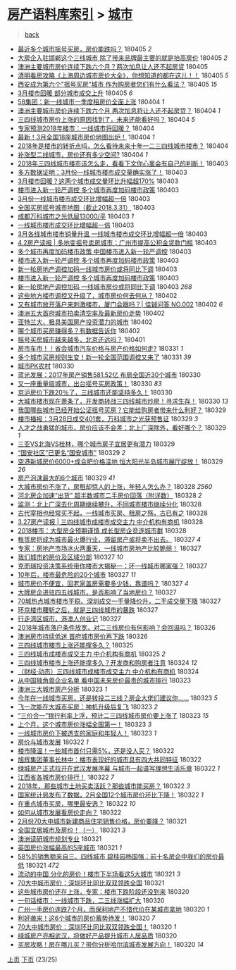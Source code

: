 [房产语料库索引](../../README.md)  > [城市](城市.md)
====
> [back](../README.md)

- [最近多个城市摇号买房，房价能跌吗？](http://jkwz.applinzi.com/ittc/7088590547608683536.html#%E6%9C%80%E8%BF%91%E5%A4%9A%E4%B8%AA%E5%9F%8E%E5%B8%82%E6%91%87%E5%8F%B7%E4%B9%B0%E6%88%BF%EF%BC%8C%E6%88%BF%E4%BB%B7%E8%83%BD%E8%B7%8C%E5%90%97%EF%BC%9F) 180405 *2* 
- [大房企入驻邯郸这个三线城市 除了带来品牌最主要的就是抬高房价](http://jkwz.applinzi.com/ittc/7088501490950079505.html#%E5%A4%A7%E6%88%BF%E4%BC%81%E5%85%A5%E9%A9%BB%E9%82%AF%E9%83%B8%E8%BF%99%E4%B8%AA%E4%B8%89%E7%BA%BF%E5%9F%8E%E5%B8%82+%E9%99%A4%E4%BA%86%E5%B8%A6%E6%9D%A5%E5%93%81%E7%89%8C%E6%9C%80%E4%B8%BB%E8%A6%81%E7%9A%84%E5%B0%B1%E6%98%AF%E6%8A%AC%E9%AB%98%E6%88%BF%E4%BB%B7) 180405 *2* 
- [澳洲主要城市房价连续下跌六个月？两次加息让人还不起房贷](http://jkwz.applinzi.com/ittc/7088497028403561479.html#%E6%BE%B3%E6%B4%B2%E4%B8%BB%E8%A6%81%E5%9F%8E%E5%B8%82%E6%88%BF%E4%BB%B7%E8%BF%9E%E7%BB%AD%E4%B8%8B%E8%B7%8C%E5%85%AD%E4%B8%AA%E6%9C%88%EF%BC%9F%E4%B8%A4%E6%AC%A1%E5%8A%A0%E6%81%AF%E8%AE%A9%E4%BA%BA%E8%BF%98%E4%B8%8D%E8%B5%B7%E6%88%BF%E8%B4%B7) 180405  
- [清明看房攻略《上海周边城市房价大全》，你想知道的都在这儿！！](http://jkwz.applinzi.com/ittc/7088442104529552394.html#%E6%B8%85%E6%98%8E%E7%9C%8B%E6%88%BF%E6%94%BB%E7%95%A5%E3%80%8A%E4%B8%8A%E6%B5%B7%E5%91%A8%E8%BE%B9%E5%9F%8E%E5%B8%82%E6%88%BF%E4%BB%B7%E5%A4%A7%E5%85%A8%E3%80%8B%EF%BC%8C%E4%BD%A0%E6%83%B3%E7%9F%A5%E9%81%93%E7%9A%84%E9%83%BD%E5%9C%A8%E8%BF%99%E5%84%BF%EF%BC%81%EF%BC%81) 180405 *5* 
- [西安成为第六个&quot;摇号买房&quot;城市 作为购房者您们有什么看法？](http://jkwz.applinzi.com/ittc/7088185831875675153.html#%E8%A5%BF%E5%AE%89%E6%88%90%E4%B8%BA%E7%AC%AC%E5%85%AD%E4%B8%AA%26quot%3B%E6%91%87%E5%8F%B7%E4%B9%B0%E6%88%BF%26quot%3B%E5%9F%8E%E5%B8%82+%E4%BD%9C%E4%B8%BA%E8%B4%AD%E6%88%BF%E8%80%85%E6%82%A8%E4%BB%AC%E6%9C%89%E4%BB%80%E4%B9%88%E7%9C%8B%E6%B3%95%EF%BC%9F) 180405 *15* 
- [3月楼市回暖  部分城市成交上升](http://jkwz.applinzi.com/ittc/7088274644794868747.html#3%E6%9C%88%E6%A5%BC%E5%B8%82%E5%9B%9E%E6%9A%96++%E9%83%A8%E5%88%86%E5%9F%8E%E5%B8%82%E6%88%90%E4%BA%A4%E4%B8%8A%E5%8D%87) 180405 *6* 
- [58集团：新一线城市一季度租房价全面上涨](http://jkwz.applinzi.com/ittc/7088131747906847751.html#58%E9%9B%86%E5%9B%A2%EF%BC%9A%E6%96%B0%E4%B8%80%E7%BA%BF%E5%9F%8E%E5%B8%82%E4%B8%80%E5%AD%A3%E5%BA%A6%E7%A7%9F%E6%88%BF%E4%BB%B7%E5%85%A8%E9%9D%A2%E4%B8%8A%E6%B6%A8) 180404 *1* 
- [澳洲主要城市房价连续下跌六个月 两次加息将让人还不起房贷？](http://jkwz.applinzi.com/ittc/7088123994748486662.html#%E6%BE%B3%E6%B4%B2%E4%B8%BB%E8%A6%81%E5%9F%8E%E5%B8%82%E6%88%BF%E4%BB%B7%E8%BF%9E%E7%BB%AD%E4%B8%8B%E8%B7%8C%E5%85%AD%E4%B8%AA%E6%9C%88+%E4%B8%A4%E6%AC%A1%E5%8A%A0%E6%81%AF%E5%B0%86%E8%AE%A9%E4%BA%BA%E8%BF%98%E4%B8%8D%E8%B5%B7%E6%88%BF%E8%B4%B7%EF%BC%9F) 180404 *1* 
- [三四线城市房价上涨的原因找到了，未来还能看好吗？](http://jkwz.applinzi.com/ittc/7088121122258420752.html#%E4%B8%89%E5%9B%9B%E7%BA%BF%E5%9F%8E%E5%B8%82%E6%88%BF%E4%BB%B7%E4%B8%8A%E6%B6%A8%E7%9A%84%E5%8E%9F%E5%9B%A0%E6%89%BE%E5%88%B0%E4%BA%86%EF%BC%8C%E6%9C%AA%E6%9D%A5%E8%BF%98%E8%83%BD%E7%9C%8B%E5%A5%BD%E5%90%97%EF%BC%9F) 180404 *5* 
- [专家预测2018年楼市：一线城市将回暖？](http://jkwz.applinzi.com/ittc/7088050619808220176.html#%E4%B8%93%E5%AE%B6%E9%A2%84%E6%B5%8B2018%E5%B9%B4%E6%A5%BC%E5%B8%82%EF%BC%9A%E4%B8%80%E7%BA%BF%E5%9F%8E%E5%B8%82%E5%B0%86%E5%9B%9E%E6%9A%96%EF%BC%9F) 180404  
- [最新！3月全国18座城市房价地图出炉！](http://jkwz.applinzi.com/ittc/7088068670272308235.html#%E6%9C%80%E6%96%B0%EF%BC%813%E6%9C%88%E5%85%A8%E5%9B%BD18%E5%BA%A7%E5%9F%8E%E5%B8%82%E6%88%BF%E4%BB%B7%E5%9C%B0%E5%9B%BE%E5%87%BA%E7%82%89%EF%BC%81) 180404 *1* 
- [2018年是楼市的转折点吗，怎么看待未来十年一二三四线城市楼市？](http://jkwz.applinzi.com/ittc/7088034742836659210.html#2018%E5%B9%B4%E6%98%AF%E6%A5%BC%E5%B8%82%E7%9A%84%E8%BD%AC%E6%8A%98%E7%82%B9%E5%90%97%EF%BC%8C%E6%80%8E%E4%B9%88%E7%9C%8B%E5%BE%85%E6%9C%AA%E6%9D%A5%E5%8D%81%E5%B9%B4%E4%B8%80%E4%BA%8C%E4%B8%89%E5%9B%9B%E7%BA%BF%E5%9F%8E%E5%B8%82%E6%A5%BC%E5%B8%82%EF%BC%9F) 180404  
- [补涨型二线城市，房价还有多少空间?](http://jkwz.applinzi.com/ittc/7088029700612162566.html#%E8%A1%A5%E6%B6%A8%E5%9E%8B%E4%BA%8C%E7%BA%BF%E5%9F%8E%E5%B8%82%EF%BC%8C%E6%88%BF%E4%BB%B7%E8%BF%98%E6%9C%89%E5%A4%9A%E5%B0%91%E7%A9%BA%E9%97%B4%3F) 180404 *1* 
- [2018年三四线城市楼市该怎么走，看看下文你心里会有自己的判断！](http://jkwz.applinzi.com/ittc/7087848471455597574.html#2018%E5%B9%B4%E4%B8%89%E5%9B%9B%E7%BA%BF%E5%9F%8E%E5%B8%82%E6%A5%BC%E5%B8%82%E8%AF%A5%E6%80%8E%E4%B9%88%E8%B5%B0%EF%BC%8C%E7%9C%8B%E7%9C%8B%E4%B8%8B%E6%96%87%E4%BD%A0%E5%BF%83%E9%87%8C%E4%BC%9A%E6%9C%89%E8%87%AA%E5%B7%B1%E7%9A%84%E5%88%A4%E6%96%AD%EF%BC%81) 180403  
- [多方数据证明：3月份一线城市楼市成交量确实涨了！](http://jkwz.applinzi.com/ittc/7087816806335251473.html#%E5%A4%9A%E6%96%B9%E6%95%B0%E6%8D%AE%E8%AF%81%E6%98%8E%EF%BC%9A3%E6%9C%88%E4%BB%BD%E4%B8%80%E7%BA%BF%E5%9F%8E%E5%B8%82%E6%A5%BC%E5%B8%82%E6%88%90%E4%BA%A4%E9%87%8F%E7%A1%AE%E5%AE%9E%E6%B6%A8%E4%BA%86%EF%BC%81) 180403  
- [3月楼市回暖？这两个城市成交量环比升幅超170%](http://jkwz.applinzi.com/ittc/7087803895177020433.html#3%E6%9C%88%E6%A5%BC%E5%B8%82%E5%9B%9E%E6%9A%96%EF%BC%9F%E8%BF%99%E4%B8%A4%E4%B8%AA%E5%9F%8E%E5%B8%82%E6%88%90%E4%BA%A4%E9%87%8F%E7%8E%AF%E6%AF%94%E5%8D%87%E5%B9%85%E8%B6%85170%25) 180403  
- [楼市进入新一轮严调控 多个城市再度加码楼市政策](http://jkwz.applinzi.com/ittc/7087795720721794055.html#%E6%A5%BC%E5%B8%82%E8%BF%9B%E5%85%A5%E6%96%B0%E4%B8%80%E8%BD%AE%E4%B8%A5%E8%B0%83%E6%8E%A7+%E5%A4%9A%E4%B8%AA%E5%9F%8E%E5%B8%82%E5%86%8D%E5%BA%A6%E5%8A%A0%E7%A0%81%E6%A5%BC%E5%B8%82%E6%94%BF%E7%AD%96) 180403  
- [3月份一线城市楼市成交环比增幅超一倍](http://jkwz.applinzi.com/ittc/7087795282333139984.html#3%E6%9C%88%E4%BB%BD%E4%B8%80%E7%BA%BF%E5%9F%8E%E5%B8%82%E6%A5%BC%E5%B8%82%E6%88%90%E4%BA%A4%E7%8E%AF%E6%AF%94%E5%A2%9E%E5%B9%85%E8%B6%85%E4%B8%80%E5%80%8D) 180403  
- [全国买房摇号城市地图（截止2018.3.31）](http://jkwz.applinzi.com/ittc/7087762897709302801.html#%E5%85%A8%E5%9B%BD%E4%B9%B0%E6%88%BF%E6%91%87%E5%8F%B7%E5%9F%8E%E5%B8%82%E5%9C%B0%E5%9B%BE%EF%BC%88%E6%88%AA%E6%AD%A22018.3.31%EF%BC%89) 180403  
- [成都万科城市之光低层13000/平](http://jkwz.applinzi.com/ittc/7087702472309343239.html#%E6%88%90%E9%83%BD%E4%B8%87%E7%A7%91%E5%9F%8E%E5%B8%82%E4%B9%8B%E5%85%89%E4%BD%8E%E5%B1%8213000%2F%E5%B9%B3) 180403 *1* 
- [一线城市楼市成交环比增幅超一倍](http://jkwz.applinzi.com/ittc/7087701068471600138.html#%E4%B8%80%E7%BA%BF%E5%9F%8E%E5%B8%82%E6%A5%BC%E5%B8%82%E6%88%90%E4%BA%A4%E7%8E%AF%E6%AF%94%E5%A2%9E%E5%B9%85%E8%B6%85%E4%B8%80%E5%80%8D) 180403  
- [3月各线城市楼市销量升温 一线城市楼市成交环比增幅超一倍](http://jkwz.applinzi.com/ittc/7087700471374676998.html#3%E6%9C%88%E5%90%84%E7%BA%BF%E5%9F%8E%E5%B8%82%E6%A5%BC%E5%B8%82%E9%94%80%E9%87%8F%E5%8D%87%E6%B8%A9+%E4%B8%80%E7%BA%BF%E5%9F%8E%E5%B8%82%E6%A5%BC%E5%B8%82%E6%88%90%E4%BA%A4%E7%8E%AF%E6%AF%94%E5%A2%9E%E5%B9%85%E8%B6%85%E4%B8%80%E5%80%8D) 180403  
- [4.2房产读报 | 多地变摇号卖房城市；广州市提高公积金贷款门槛](http://jkwz.applinzi.com/ittc/7087697229030884359.html#4.2%E6%88%BF%E4%BA%A7%E8%AF%BB%E6%8A%A5+%7C+%E5%A4%9A%E5%9C%B0%E5%8F%98%E6%91%87%E5%8F%B7%E5%8D%96%E6%88%BF%E5%9F%8E%E5%B8%82%EF%BC%9B%E5%B9%BF%E5%B7%9E%E5%B8%82%E6%8F%90%E9%AB%98%E5%85%AC%E7%A7%AF%E9%87%91%E8%B4%B7%E6%AC%BE%E9%97%A8%E6%A7%9B) 180403  
- [多个城市再度加码楼市政策 中国楼市进入新一轮严调控](http://jkwz.applinzi.com/ittc/7087694853788140560.html#%E5%A4%9A%E4%B8%AA%E5%9F%8E%E5%B8%82%E5%86%8D%E5%BA%A6%E5%8A%A0%E7%A0%81%E6%A5%BC%E5%B8%82%E6%94%BF%E7%AD%96+%E4%B8%AD%E5%9B%BD%E6%A5%BC%E5%B8%82%E8%BF%9B%E5%85%A5%E6%96%B0%E4%B8%80%E8%BD%AE%E4%B8%A5%E8%B0%83%E6%8E%A7) 180403  
- [楼市进入新一轮严调控 多个城市再度加码楼市政策](http://jkwz.applinzi.com/ittc/7087677297463395344.html#%E6%A5%BC%E5%B8%82%E8%BF%9B%E5%85%A5%E6%96%B0%E4%B8%80%E8%BD%AE%E4%B8%A5%E8%B0%83%E6%8E%A7+%E5%A4%9A%E4%B8%AA%E5%9F%8E%E5%B8%82%E5%86%8D%E5%BA%A6%E5%8A%A0%E7%A0%81%E6%A5%BC%E5%B8%82%E6%94%BF%E7%AD%96) 180403  
- [新一轮房地产调控加码一线城市房价或将同比下调](http://jkwz.applinzi.com/ittc/7087663317512619015.html#%E6%96%B0%E4%B8%80%E8%BD%AE%E6%88%BF%E5%9C%B0%E4%BA%A7%E8%B0%83%E6%8E%A7%E5%8A%A0%E7%A0%81%E4%B8%80%E7%BA%BF%E5%9F%8E%E5%B8%82%E6%88%BF%E4%BB%B7%E6%88%96%E5%B0%86%E5%90%8C%E6%AF%94%E4%B8%8B%E8%B0%83) 180403  
- [楼市进入新一轮严调控 多个城市再度加码楼市政策](http://jkwz.applinzi.com/ittc/7087659426901394449.html#%E6%A5%BC%E5%B8%82%E8%BF%9B%E5%85%A5%E6%96%B0%E4%B8%80%E8%BD%AE%E4%B8%A5%E8%B0%83%E6%8E%A7+%E5%A4%9A%E4%B8%AA%E5%9F%8E%E5%B8%82%E5%86%8D%E5%BA%A6%E5%8A%A0%E7%A0%81%E6%A5%BC%E5%B8%82%E6%94%BF%E7%AD%96) 180403  
- [新一轮房地产调控加码 一线城市房价或将同比下调](http://jkwz.applinzi.com/ittc/7087646378513925131.html#%E6%96%B0%E4%B8%80%E8%BD%AE%E6%88%BF%E5%9C%B0%E4%BA%A7%E8%B0%83%E6%8E%A7%E5%8A%A0%E7%A0%81+%E4%B8%80%E7%BA%BF%E5%9F%8E%E5%B8%82%E6%88%BF%E4%BB%B7%E6%88%96%E5%B0%86%E5%90%8C%E6%AF%94%E4%B8%8B%E8%B0%83) 180403 *268* 
- [这些地方楼市调控又升级了，城市房价何去何从？](http://jkwz.applinzi.com/ittc/7087443922215502854.html#%E8%BF%99%E4%BA%9B%E5%9C%B0%E6%96%B9%E6%A5%BC%E5%B8%82%E8%B0%83%E6%8E%A7%E5%8F%88%E5%8D%87%E7%BA%A7%E4%BA%86%EF%BC%8C%E5%9F%8E%E5%B8%82%E6%88%BF%E4%BB%B7%E4%BD%95%E5%8E%BB%E4%BD%95%E4%BB%8E%EF%BC%9F) 180402  
- [又有城市放开落户来刺激楼市，厦门会跟吗？| 佳铖问答 NO.002](http://jkwz.applinzi.com/ittc/7087437837551289354.html#%E5%8F%88%E6%9C%89%E5%9F%8E%E5%B8%82%E6%94%BE%E5%BC%80%E8%90%BD%E6%88%B7%E6%9D%A5%E5%88%BA%E6%BF%80%E6%A5%BC%E5%B8%82%EF%BC%8C%E5%8E%A6%E9%97%A8%E4%BC%9A%E8%B7%9F%E5%90%97%EF%BC%9F%7C+%E4%BD%B3%E9%93%96%E9%97%AE%E7%AD%94+NO.002) 180402 *6* 
- [澳洲五大首府城市拍卖清空率及最新房价走势](http://jkwz.applinzi.com/ittc/7087437320561361927.html#%E6%BE%B3%E6%B4%B2%E4%BA%94%E5%A4%A7%E9%A6%96%E5%BA%9C%E5%9F%8E%E5%B8%82%E6%8B%8D%E5%8D%96%E6%B8%85%E7%A9%BA%E7%8E%87%E5%8F%8A%E6%9C%80%E6%96%B0%E6%88%BF%E4%BB%B7%E8%B5%B0%E5%8A%BF) 180402  
- [亚特兰大，极具美国房产投资潜力的城市](http://jkwz.applinzi.com/ittc/7087400809866462215.html#%E4%BA%9A%E7%89%B9%E5%85%B0%E5%A4%A7%EF%BC%8C%E6%9E%81%E5%85%B7%E7%BE%8E%E5%9B%BD%E6%88%BF%E4%BA%A7%E6%8A%95%E8%B5%84%E6%BD%9C%E5%8A%9B%E7%9A%84%E5%9F%8E%E5%B8%82) 180402  
- [哪个城市买房赚得多？有数据告诉你](http://jkwz.applinzi.com/ittc/7086281577200092176.html#%E5%93%AA%E4%B8%AA%E5%9F%8E%E5%B8%82%E4%B9%B0%E6%88%BF%E8%B5%9A%E5%BE%97%E5%A4%9A%EF%BC%9F%E6%9C%89%E6%95%B0%E6%8D%AE%E5%91%8A%E8%AF%89%E4%BD%A0) 180402  
- [摇号买房城市越来越多，北京还远吗？](http://jkwz.applinzi.com/ittc/7087146134919447559.html#%E6%91%87%E5%8F%B7%E4%B9%B0%E6%88%BF%E5%9F%8E%E5%B8%82%E8%B6%8A%E6%9D%A5%E8%B6%8A%E5%A4%9A%EF%BC%8C%E5%8C%97%E4%BA%AC%E8%BF%98%E8%BF%9C%E5%90%97%EF%BC%9F) 180401  
- [房市车市！！省会城市汽车价格与房产价格如何走?](http://jkwz.applinzi.com/ittc/7086746593418281994.html#%E6%88%BF%E5%B8%82%E8%BD%A6%E5%B8%82%EF%BC%81%EF%BC%81%E7%9C%81%E4%BC%9A%E5%9F%8E%E5%B8%82%E6%B1%BD%E8%BD%A6%E4%BB%B7%E6%A0%BC%E4%B8%8E%E6%88%BF%E4%BA%A7%E4%BB%B7%E6%A0%BC%E5%A6%82%E4%BD%95%E8%B5%B0%3F) 180331 *1* 
- [多个城市买房规则生变！新一轮全国范围调控又来了](http://jkwz.applinzi.com/ittc/7086687971078308874.html#%E5%A4%9A%E4%B8%AA%E5%9F%8E%E5%B8%82%E4%B9%B0%E6%88%BF%E8%A7%84%E5%88%99%E7%94%9F%E5%8F%98%EF%BC%81%E6%96%B0%E4%B8%80%E8%BD%AE%E5%85%A8%E5%9B%BD%E8%8C%83%E5%9B%B4%E8%B0%83%E6%8E%A7%E5%8F%88%E6%9D%A5%E4%BA%86) 180331 *39* 
- [城市PK农村](http://jkwz.applinzi.com/ittc/7086399037605676038.html#%E5%9F%8E%E5%B8%82PK%E5%86%9C%E6%9D%91) 180330  
- [蓝光发展：2017年房产销售581.52亿 布局全国近30个城市](http://jkwz.applinzi.com/ittc/7086381199092352010.html#%E8%93%9D%E5%85%89%E5%8F%91%E5%B1%95%EF%BC%9A2017%E5%B9%B4%E6%88%BF%E4%BA%A7%E9%94%80%E5%94%AE581.52%E4%BA%BF+%E5%B8%83%E5%B1%80%E5%85%A8%E5%9B%BD%E8%BF%9130%E4%B8%AA%E5%9F%8E%E5%B8%82) 180330  
- [又一座重量级城市，出台摇号买房政策！](http://jkwz.applinzi.com/ittc/7086350358622503952.html#%E5%8F%88%E4%B8%80%E5%BA%A7%E9%87%8D%E9%87%8F%E7%BA%A7%E5%9F%8E%E5%B8%82%EF%BC%8C%E5%87%BA%E5%8F%B0%E6%91%87%E5%8F%B7%E4%B9%B0%E6%88%BF%E6%94%BF%E7%AD%96%EF%BC%81) 180330 *83* 
- [京沪房价下跌20％了，三线城市还能坚持多久！](http://jkwz.applinzi.com/ittc/7086230812603450384.html#%E4%BA%AC%E6%B2%AA%E6%88%BF%E4%BB%B7%E4%B8%8B%E8%B7%8C20%EF%BC%85%E4%BA%86%EF%BC%8C%E4%B8%89%E7%BA%BF%E5%9F%8E%E5%B8%82%E8%BF%98%E8%83%BD%E5%9D%9A%E6%8C%81%E5%A4%9A%E4%B9%85%EF%BC%81) 180330  
- [​大城市楼市现在萧条了，开发商转战三四线城市炒房！寻求生存！](http://jkwz.applinzi.com/ittc/7086200402746016779.html#%E2%80%8B%E5%A4%A7%E5%9F%8E%E5%B8%82%E6%A5%BC%E5%B8%82%E7%8E%B0%E5%9C%A8%E8%90%A7%E6%9D%A1%E4%BA%86%EF%BC%8C%E5%BC%80%E5%8F%91%E5%95%86%E8%BD%AC%E6%88%98%E4%B8%89%E5%9B%9B%E7%BA%BF%E5%9F%8E%E5%B8%82%E7%82%92%E6%88%BF%EF%BC%81%E5%AF%BB%E6%B1%82%E7%94%9F%E5%AD%98%EF%BC%81) 180330 *13* 
- [我国哪些城市已经开始公证摇号买房？它能给购房者带来什么利好？](http://jkwz.applinzi.com/ittc/7086023966340940807.html#%E6%88%91%E5%9B%BD%E5%93%AA%E4%BA%9B%E5%9F%8E%E5%B8%82%E5%B7%B2%E7%BB%8F%E5%BC%80%E5%A7%8B%E5%85%AC%E8%AF%81%E6%91%87%E5%8F%B7%E4%B9%B0%E6%88%BF%EF%BC%9F%E5%AE%83%E8%83%BD%E7%BB%99%E8%B4%AD%E6%88%BF%E8%80%85%E5%B8%A6%E6%9D%A5%E4%BB%80%E4%B9%88%E5%88%A9%E5%A5%BD%EF%BC%9F) 180329  
- [楼市播报：3月28日成交401套，万科城市之光获预售证](http://jkwz.applinzi.com/ittc/7085958959125234694.html#%E6%A5%BC%E5%B8%82%E6%92%AD%E6%8A%A5%EF%BC%9A3%E6%9C%8828%E6%97%A5%E6%88%90%E4%BA%A4401%E5%A5%97%EF%BC%8C%E4%B8%87%E7%A7%91%E5%9F%8E%E5%B8%82%E4%B9%8B%E5%85%89%E8%8E%B7%E9%A2%84%E5%94%AE%E8%AF%81) 180329 *3* 
- [人才之战勇猛的城市，房价应该不会差：北上广深除外，看好哪个？](http://jkwz.applinzi.com/ittc/7085947543349625867.html#%E4%BA%BA%E6%89%8D%E4%B9%8B%E6%88%98%E5%8B%87%E7%8C%9B%E7%9A%84%E5%9F%8E%E5%B8%82%EF%BC%8C%E6%88%BF%E4%BB%B7%E5%BA%94%E8%AF%A5%E4%B8%8D%E4%BC%9A%E5%B7%AE%EF%BC%9A%E5%8C%97%E4%B8%8A%E5%B9%BF%E6%B7%B1%E9%99%A4%E5%A4%96%EF%BC%8C%E7%9C%8B%E5%A5%BD%E5%93%AA%E4%B8%AA%EF%BC%9F) 180329 *1* 
- [三亚VS北海VS桂林，哪个城市房子宜居更有潜力](http://jkwz.applinzi.com/ittc/7085945482784539659.html#%E4%B8%89%E4%BA%9AVS%E5%8C%97%E6%B5%B7VS%E6%A1%82%E6%9E%97%EF%BC%8C%E5%93%AA%E4%B8%AA%E5%9F%8E%E5%B8%82%E6%88%BF%E5%AD%90%E5%AE%9C%E5%B1%85%E6%9B%B4%E6%9C%89%E6%BD%9C%E5%8A%9B) 180329  
- [“国安社区”已更名“国安城市”](http://jkwz.applinzi.com/ittc/7085931767314007050.html#%E2%80%9C%E5%9B%BD%E5%AE%89%E7%A4%BE%E5%8C%BA%E2%80%9D%E5%B7%B2%E6%9B%B4%E5%90%8D%E2%80%9C%E5%9B%BD%E5%AE%89%E5%9F%8E%E5%B8%82%E2%80%9D) 180329 *2* 
- [空港新城房价6000+成合肥价格洼地 恒大阳光半岛城市展厅绽放！](http://jkwz.applinzi.com/ittc/7085906609866015754.html#%E7%A9%BA%E6%B8%AF%E6%96%B0%E5%9F%8E%E6%88%BF%E4%BB%B76000%2B%E6%88%90%E5%90%88%E8%82%A5%E4%BB%B7%E6%A0%BC%E6%B4%BC%E5%9C%B0+%E6%81%92%E5%A4%A7%E9%98%B3%E5%85%89%E5%8D%8A%E5%B2%9B%E5%9F%8E%E5%B8%82%E5%B1%95%E5%8E%85%E7%BB%BD%E6%94%BE%EF%BC%81) 180329 *26* 
- [房产泡沫最大的6个城市](http://jkwz.applinzi.com/ittc/7085874638502757382.html#%E6%88%BF%E4%BA%A7%E6%B3%A1%E6%B2%AB%E6%9C%80%E5%A4%A7%E7%9A%846%E4%B8%AA%E5%9F%8E%E5%B8%82) 180329 *41* 
- [大城市房价不涨了，房租却惊人的上涨，年轻人怎么办？](http://jkwz.applinzi.com/ittc/7085563869793879057.html#%E5%A4%A7%E5%9F%8E%E5%B8%82%E6%88%BF%E4%BB%B7%E4%B8%8D%E6%B6%A8%E4%BA%86%EF%BC%8C%E6%88%BF%E7%A7%9F%E5%8D%B4%E6%83%8A%E4%BA%BA%E7%9A%84%E4%B8%8A%E6%B6%A8%EF%BC%8C%E5%B9%B4%E8%BD%BB%E4%BA%BA%E6%80%8E%E4%B9%88%E5%8A%9E%EF%BC%9F) 180328 *2560* 
- [河北房企加速“出货” 超半数城市二手房价回落（附详数）](http://jkwz.applinzi.com/ittc/7085521613099631627.html#%E6%B2%B3%E5%8C%97%E6%88%BF%E4%BC%81%E5%8A%A0%E9%80%9F%E2%80%9C%E5%87%BA%E8%B4%A7%E2%80%9D+%E8%B6%85%E5%8D%8A%E6%95%B0%E5%9F%8E%E5%B8%82%E4%BA%8C%E6%89%8B%E6%88%BF%E4%BB%B7%E5%9B%9E%E8%90%BD%EF%BC%88%E9%99%84%E8%AF%A6%E6%95%B0%EF%BC%89) 180328 *2* 
- [监测：北上广深去化周期继续攀升，不同城市楼市继续分化](http://jkwz.applinzi.com/ittc/7085511371569759242.html#%E7%9B%91%E6%B5%8B%EF%BC%9A%E5%8C%97%E4%B8%8A%E5%B9%BF%E6%B7%B1%E5%8E%BB%E5%8C%96%E5%91%A8%E6%9C%9F%E7%BB%A7%E7%BB%AD%E6%94%80%E5%8D%87%EF%BC%8C%E4%B8%8D%E5%90%8C%E5%9F%8E%E5%B8%82%E6%A5%BC%E5%B8%82%E7%BB%A7%E7%BB%AD%E5%88%86%E5%8C%96) 180328  
- [古代宰相也经常买不起，一线城市买房、租房之殇，古已有之](http://jkwz.applinzi.com/ittc/7085480690508629003.html#%E5%8F%A4%E4%BB%A3%E5%AE%B0%E7%9B%B8%E4%B9%9F%E7%BB%8F%E5%B8%B8%E4%B9%B0%E4%B8%8D%E8%B5%B7%EF%BC%8C%E4%B8%80%E7%BA%BF%E5%9F%8E%E5%B8%82%E4%B9%B0%E6%88%BF%E3%80%81%E7%A7%9F%E6%88%BF%E4%B9%8B%E6%AE%87%EF%BC%8C%E5%8F%A4%E5%B7%B2%E6%9C%89%E4%B9%8B) 180328  
- [3.27房产读报 | 三四线城市成楼市成交主力 中介机构有商机](http://jkwz.applinzi.com/ittc/7085478212455105546.html#3.27%E6%88%BF%E4%BA%A7%E8%AF%BB%E6%8A%A5+%7C+%E4%B8%89%E5%9B%9B%E7%BA%BF%E5%9F%8E%E5%B8%82%E6%88%90%E6%A5%BC%E5%B8%82%E6%88%90%E4%BA%A4%E4%B8%BB%E5%8A%9B+%E4%B8%AD%E4%BB%8B%E6%9C%BA%E6%9E%84%E6%9C%89%E5%95%86%E6%9C%BA) 180328  
- [2018楼市：大型房企预期谨慎 成长型房企竞逐城市群](http://jkwz.applinzi.com/ittc/7085438969825461259.html#2018%E6%A5%BC%E5%B8%82%EF%BC%9A%E5%A4%A7%E5%9E%8B%E6%88%BF%E4%BC%81%E9%A2%84%E6%9C%9F%E8%B0%A8%E6%85%8E+%E6%88%90%E9%95%BF%E5%9E%8B%E6%88%BF%E4%BC%81%E7%AB%9E%E9%80%90%E5%9F%8E%E5%B8%82%E7%BE%A4) 180328  
- [租赁房将成为城市最火爆行业，滞留房产或将卖不出去。](http://jkwz.applinzi.com/ittc/7085255909687428102.html#%E7%A7%9F%E8%B5%81%E6%88%BF%E5%B0%86%E6%88%90%E4%B8%BA%E5%9F%8E%E5%B8%82%E6%9C%80%E7%81%AB%E7%88%86%E8%A1%8C%E4%B8%9A%EF%BC%8C%E6%BB%9E%E7%95%99%E6%88%BF%E4%BA%A7%E6%88%96%E5%B0%86%E5%8D%96%E4%B8%8D%E5%87%BA%E5%8E%BB%E3%80%82) 180327 *4* 
- [专家：房地产市场冰火两重天，一线城市房地产比较脆弱！](http://jkwz.applinzi.com/ittc/7085215601545184272.html#%E4%B8%93%E5%AE%B6%EF%BC%9A%E6%88%BF%E5%9C%B0%E4%BA%A7%E5%B8%82%E5%9C%BA%E5%86%B0%E7%81%AB%E4%B8%A4%E9%87%8D%E5%A4%A9%EF%BC%8C%E4%B8%80%E7%BA%BF%E5%9F%8E%E5%B8%82%E6%88%BF%E5%9C%B0%E4%BA%A7%E6%AF%94%E8%BE%83%E8%84%86%E5%BC%B1%EF%BC%81) 180327  
- [我们城市的房价及区域分部](http://jkwz.applinzi.com/ittc/7085207383582442507.html#%E6%88%91%E4%BB%AC%E5%9F%8E%E5%B8%82%E7%9A%84%E6%88%BF%E4%BB%B7%E5%8F%8A%E5%8C%BA%E5%9F%9F%E5%88%86%E9%83%A8) 180327 *10* 
- [克而瑞投资决策系统带你楼市大揭秘一：环一线城市哪家强？](http://jkwz.applinzi.com/ittc/7085201203153863696.html#%E5%85%8B%E8%80%8C%E7%91%9E%E6%8A%95%E8%B5%84%E5%86%B3%E7%AD%96%E7%B3%BB%E7%BB%9F%E5%B8%A6%E4%BD%A0%E6%A5%BC%E5%B8%82%E5%A4%A7%E6%8F%AD%E7%A7%98%E4%B8%80%EF%BC%9A%E7%8E%AF%E4%B8%80%E7%BA%BF%E5%9F%8E%E5%B8%82%E5%93%AA%E5%AE%B6%E5%BC%BA%EF%BC%9F) 180327  
- [10年后，楼市最危险的20个城市](http://jkwz.applinzi.com/ittc/7085189310062265354.html#10%E5%B9%B4%E5%90%8E%EF%BC%8C%E6%A5%BC%E5%B8%82%E6%9C%80%E5%8D%B1%E9%99%A9%E7%9A%8420%E4%B8%AA%E5%9F%8E%E5%B8%82) 180327 *11* 
- [城市房价不便宜，回老家盖房需要多少钱，靠谱吗？](http://jkwz.applinzi.com/ittc/7085174699665654791.html#%E5%9F%8E%E5%B8%82%E6%88%BF%E4%BB%B7%E4%B8%8D%E4%BE%BF%E5%AE%9C%EF%BC%8C%E5%9B%9E%E8%80%81%E5%AE%B6%E7%9B%96%E6%88%BF%E9%9C%80%E8%A6%81%E5%A4%9A%E5%B0%91%E9%92%B1%EF%BC%8C%E9%9D%A0%E8%B0%B1%E5%90%97%EF%BC%9F) 180327 *4* 
- [大牌房企进驻四五线城市，是否影响了当地房价？](http://jkwz.applinzi.com/ittc/7085139450931971083.html#%E5%A4%A7%E7%89%8C%E6%88%BF%E4%BC%81%E8%BF%9B%E9%A9%BB%E5%9B%9B%E4%BA%94%E7%BA%BF%E5%9F%8E%E5%B8%82%EF%BC%8C%E6%98%AF%E5%90%A6%E5%BD%B1%E5%93%8D%E4%BA%86%E5%BD%93%E5%9C%B0%E6%88%BF%E4%BB%B7%EF%BC%9F) 180327  
- [70城热点城市楼市平稳、深圳成交一手量降价升，二手成交量下降](http://jkwz.applinzi.com/ittc/7085090165733458950.html#70%E5%9F%8E%E7%83%AD%E7%82%B9%E5%9F%8E%E5%B8%82%E6%A5%BC%E5%B8%82%E5%B9%B3%E7%A8%B3%E3%80%81%E6%B7%B1%E5%9C%B3%E6%88%90%E4%BA%A4%E4%B8%80%E6%89%8B%E9%87%8F%E9%99%8D%E4%BB%B7%E5%8D%87%EF%BC%8C%E4%BA%8C%E6%89%8B%E6%88%90%E4%BA%A4%E9%87%8F%E4%B8%8B%E9%99%8D) 180327  
- [环京楼市腰斩之后，就是三四线城市的暴跌](http://jkwz.applinzi.com/ittc/7085088027846378506.html#%E7%8E%AF%E4%BA%AC%E6%A5%BC%E5%B8%82%E8%85%B0%E6%96%A9%E4%B9%8B%E5%90%8E%EF%BC%8C%E5%B0%B1%E6%98%AF%E4%B8%89%E5%9B%9B%E7%BA%BF%E5%9F%8E%E5%B8%82%E7%9A%84%E6%9A%B4%E8%B7%8C) 180327  
- [行走湾区城市，港澳人创业记](http://jkwz.applinzi.com/ittc/7085060751217918982.html#%E8%A1%8C%E8%B5%B0%E6%B9%BE%E5%8C%BA%E5%9F%8E%E5%B8%82%EF%BC%8C%E6%B8%AF%E6%BE%B3%E4%BA%BA%E5%88%9B%E4%B8%9A%E8%AE%B0) 180327  
- [2018年城市落户条件放宽，对二三线房价有何影响？会回温吗？](http://jkwz.applinzi.com/ittc/7084832408056890375.html#2018%E5%B9%B4%E5%9F%8E%E5%B8%82%E8%90%BD%E6%88%B7%E6%9D%A1%E4%BB%B6%E6%94%BE%E5%AE%BD%EF%BC%8C%E5%AF%B9%E4%BA%8C%E4%B8%89%E7%BA%BF%E6%88%BF%E4%BB%B7%E6%9C%89%E4%BD%95%E5%BD%B1%E5%93%8D%EF%BC%9F%E4%BC%9A%E5%9B%9E%E6%B8%A9%E5%90%97%EF%BC%9F) 180326  
- [澳洲房市持续低迷 首府城市房价再下跌](http://jkwz.applinzi.com/ittc/7084824277201454086.html#%E6%BE%B3%E6%B4%B2%E6%88%BF%E5%B8%82%E6%8C%81%E7%BB%AD%E4%BD%8E%E8%BF%B7+%E9%A6%96%E5%BA%9C%E5%9F%8E%E5%B8%82%E6%88%BF%E4%BB%B7%E5%86%8D%E4%B8%8B%E8%B7%8C) 180326  
- [三四线城市楼市上涨还能撑多久？](http://jkwz.applinzi.com/ittc/7084517229897188368.html#%E4%B8%89%E5%9B%9B%E7%BA%BF%E5%9F%8E%E5%B8%82%E6%A5%BC%E5%B8%82%E4%B8%8A%E6%B6%A8%E8%BF%98%E8%83%BD%E6%92%91%E5%A4%9A%E4%B9%85%EF%BC%9F) 180325  
- [三四线城市成楼市成交主力 中介机构有商机](http://jkwz.applinzi.com/ittc/7084472299829068811.html#%E4%B8%89%E5%9B%9B%E7%BA%BF%E5%9F%8E%E5%B8%82%E6%88%90%E6%A5%BC%E5%B8%82%E6%88%90%E4%BA%A4%E4%B8%BB%E5%8A%9B+%E4%B8%AD%E4%BB%8B%E6%9C%BA%E6%9E%84%E6%9C%89%E5%95%86%E6%9C%BA) 180325 *2* 
- [三四线城市楼市上涨还能撑多久？开发商和购房者注意](http://jkwz.applinzi.com/ittc/7084076669289890822.html#%E4%B8%89%E5%9B%9B%E7%BA%BF%E5%9F%8E%E5%B8%82%E6%A5%BC%E5%B8%82%E4%B8%8A%E6%B6%A8%E8%BF%98%E8%83%BD%E6%92%91%E5%A4%9A%E4%B9%85%EF%BC%9F%E5%BC%80%E5%8F%91%E5%95%86%E5%92%8C%E8%B4%AD%E6%88%BF%E8%80%85%E6%B3%A8%E6%84%8F) 180324 *12* 
- [（财经·动态）三四线城市成楼市成交主力 中介机构有商机](http://jkwz.applinzi.com/ittc/7084066677539210257.html#%EF%BC%88%E8%B4%A2%E7%BB%8F%C2%B7%E5%8A%A8%E6%80%81%EF%BC%89%E4%B8%89%E5%9B%9B%E7%BA%BF%E5%9F%8E%E5%B8%82%E6%88%90%E6%A5%BC%E5%B8%82%E6%88%90%E4%BA%A4%E4%B8%BB%E5%8A%9B+%E4%B8%AD%E4%BB%8B%E6%9C%BA%E6%9E%84%E6%9C%89%E5%95%86%E6%9C%BA) 180324  
- [从中国独角兽企业名单 看中国未来房价最贵的城市排行](http://jkwz.applinzi.com/ittc/7083807741900751888.html#%E4%BB%8E%E4%B8%AD%E5%9B%BD%E7%8B%AC%E8%A7%92%E5%85%BD%E4%BC%81%E4%B8%9A%E5%90%8D%E5%8D%95+%E7%9C%8B%E4%B8%AD%E5%9B%BD%E6%9C%AA%E6%9D%A5%E6%88%BF%E4%BB%B7%E6%9C%80%E8%B4%B5%E7%9A%84%E5%9F%8E%E5%B8%82%E6%8E%92%E8%A1%8C) 180323  
- [澳洲三大城市房产分析](http://jkwz.applinzi.com/ittc/7083719869499704331.html#%E6%BE%B3%E6%B4%B2%E4%B8%89%E5%A4%A7%E5%9F%8E%E5%B8%82%E6%88%BF%E4%BA%A7%E5%88%86%E6%9E%90) 180323 *1* 
- [今年在一线城市买房，还是转投二三线？房企大佬们建议你……](http://jkwz.applinzi.com/ittc/7083706994408293387.html#%E4%BB%8A%E5%B9%B4%E5%9C%A8%E4%B8%80%E7%BA%BF%E5%9F%8E%E5%B8%82%E4%B9%B0%E6%88%BF%EF%BC%8C%E8%BF%98%E6%98%AF%E8%BD%AC%E6%8A%95%E4%BA%8C%E4%B8%89%E7%BA%BF%EF%BC%9F%E6%88%BF%E4%BC%81%E5%A4%A7%E4%BD%AC%E4%BB%AC%E5%BB%BA%E8%AE%AE%E4%BD%A0%E2%80%A6%E2%80%A6) 180323 *5* 
- [飞一次能在大城市买房：神机升级后复飞](http://jkwz.applinzi.com/ittc/7083704389078615050.html#%E9%A3%9E%E4%B8%80%E6%AC%A1%E8%83%BD%E5%9C%A8%E5%A4%A7%E5%9F%8E%E5%B8%82%E4%B9%B0%E6%88%BF%EF%BC%9A%E7%A5%9E%E6%9C%BA%E5%8D%87%E7%BA%A7%E5%90%8E%E5%A4%8D%E9%A3%9E) 180323 *2* 
- [“三价合一”银行利率上浮，预计二三四线城市房价要上涨了](http://jkwz.applinzi.com/ittc/7083688043896898570.html#%E2%80%9C%E4%B8%89%E4%BB%B7%E5%90%88%E4%B8%80%E2%80%9D%E9%93%B6%E8%A1%8C%E5%88%A9%E7%8E%87%E4%B8%8A%E6%B5%AE%EF%BC%8C%E9%A2%84%E8%AE%A1%E4%BA%8C%E4%B8%89%E5%9B%9B%E7%BA%BF%E5%9F%8E%E5%B8%82%E6%88%BF%E4%BB%B7%E8%A6%81%E4%B8%8A%E6%B6%A8%E4%BA%86) 180323 *15* 
- [上个月，这个城市房价涨幅全国第一！](http://jkwz.applinzi.com/ittc/7083682649703187462.html#%E4%B8%8A%E4%B8%AA%E6%9C%88%EF%BC%8C%E8%BF%99%E4%B8%AA%E5%9F%8E%E5%B8%82%E6%88%BF%E4%BB%B7%E6%B6%A8%E5%B9%85%E5%85%A8%E5%9B%BD%E7%AC%AC%E4%B8%80%EF%BC%81) 180323 *3* 
- [一线城市房价下被透支的家庭和年轻人！](http://jkwz.applinzi.com/ittc/7083598973116089350.html#%E4%B8%80%E7%BA%BF%E5%9F%8E%E5%B8%82%E6%88%BF%E4%BB%B7%E4%B8%8B%E8%A2%AB%E9%80%8F%E6%94%AF%E7%9A%84%E5%AE%B6%E5%BA%AD%E5%92%8C%E5%B9%B4%E8%BD%BB%E4%BA%BA%EF%BC%81) 180323 *1* 
- [房价与城市发展](http://jkwz.applinzi.com/ittc/7083396354200306704.html#%E6%88%BF%E4%BB%B7%E4%B8%8E%E5%9F%8E%E5%B8%82%E5%8F%91%E5%B1%95) 180322 *1* 
- [楼市降温！一些城市首付只需5%，还是没人买？](http://jkwz.applinzi.com/ittc/7083372394263872528.html#%E6%A5%BC%E5%B8%82%E9%99%8D%E6%B8%A9%EF%BC%81%E4%B8%80%E4%BA%9B%E5%9F%8E%E5%B8%82%E9%A6%96%E4%BB%98%E5%8F%AA%E9%9C%805%25%EF%BC%8C%E8%BF%98%E6%98%AF%E6%B2%A1%E4%BA%BA%E4%B9%B0%EF%BC%9F) 180322  
- [旭辉集团董事长林中：楼市表现好的城市具有四大共同特征](http://jkwz.applinzi.com/ittc/7083345864200553483.html#%E6%97%AD%E8%BE%89%E9%9B%86%E5%9B%A2%E8%91%A3%E4%BA%8B%E9%95%BF%E6%9E%97%E4%B8%AD%EF%BC%9A%E6%A5%BC%E5%B8%82%E8%A1%A8%E7%8E%B0%E5%A5%BD%E7%9A%84%E5%9F%8E%E5%B8%82%E5%85%B7%E6%9C%89%E5%9B%9B%E5%A4%A7%E5%85%B1%E5%90%8C%E7%89%B9%E5%BE%81) 180322  
- [绿城房产正式拉开在武汉发展序幕 与城市一起谱写理想生活乐章](http://jkwz.applinzi.com/ittc/7083336044508611600.html#%E7%BB%BF%E5%9F%8E%E6%88%BF%E4%BA%A7%E6%AD%A3%E5%BC%8F%E6%8B%89%E5%BC%80%E5%9C%A8%E6%AD%A6%E6%B1%89%E5%8F%91%E5%B1%95%E5%BA%8F%E5%B9%95+%E4%B8%8E%E5%9F%8E%E5%B8%82%E4%B8%80%E8%B5%B7%E8%B0%B1%E5%86%99%E7%90%86%E6%83%B3%E7%94%9F%E6%B4%BB%E4%B9%90%E7%AB%A0) 180322 *1* 
- [江西省各城市房价排行！](http://jkwz.applinzi.com/ittc/7083263122683200529.html#%E6%B1%9F%E8%A5%BF%E7%9C%81%E5%90%84%E5%9F%8E%E5%B8%82%E6%88%BF%E4%BB%B7%E6%8E%92%E8%A1%8C%EF%BC%81) 180322 *7* 
- [2018年，那些城市土地买卖活跃？那些城市能买房？](http://jkwz.applinzi.com/ittc/7083228807425426449.html#2018%E5%B9%B4%EF%BC%8C%E9%82%A3%E4%BA%9B%E5%9F%8E%E5%B8%82%E5%9C%9F%E5%9C%B0%E4%B9%B0%E5%8D%96%E6%B4%BB%E8%B7%83%EF%BC%9F%E9%82%A3%E4%BA%9B%E5%9F%8E%E5%B8%82%E8%83%BD%E4%B9%B0%E6%88%BF%EF%BC%9F) 180322 *3* 
- [国家统计局发布了数据，2月全国12个城市房价环比下降！](http://jkwz.applinzi.com/ittc/7083215321018401809.html#%E5%9B%BD%E5%AE%B6%E7%BB%9F%E8%AE%A1%E5%B1%80%E5%8F%91%E5%B8%83%E4%BA%86%E6%95%B0%E6%8D%AE%EF%BC%8C2%E6%9C%88%E5%85%A8%E5%9B%BD12%E4%B8%AA%E5%9F%8E%E5%B8%82%E6%88%BF%E4%BB%B7%E7%8E%AF%E6%AF%94%E4%B8%8B%E9%99%8D%EF%BC%81) 180322 *1* 
- [在重点城市买房，哪里最安逸？](http://jkwz.applinzi.com/ittc/7083213448244888587.html#%E5%9C%A8%E9%87%8D%E7%82%B9%E5%9F%8E%E5%B8%82%E4%B9%B0%E6%88%BF%EF%BC%8C%E5%93%AA%E9%87%8C%E6%9C%80%E5%AE%89%E9%80%B8%EF%BC%9F) 180322 *10* 
- [如何从城市发展看房价走向？](http://jkwz.applinzi.com/ittc/7083102837129348107.html#%E5%A6%82%E4%BD%95%E4%BB%8E%E5%9F%8E%E5%B8%82%E5%8F%91%E5%B1%95%E7%9C%8B%E6%88%BF%E4%BB%B7%E8%B5%B0%E5%90%91%EF%BC%9F) 180322  
- [2月份70大中城市新建商品住宅销售价格，房价要降？](http://jkwz.applinzi.com/ittc/7083028599508829201.html#2%E6%9C%88%E4%BB%BD70%E5%A4%A7%E4%B8%AD%E5%9F%8E%E5%B8%82%E6%96%B0%E5%BB%BA%E5%95%86%E5%93%81%E4%BD%8F%E5%AE%85%E9%94%80%E5%94%AE%E4%BB%B7%E6%A0%BC%EF%BC%8C%E6%88%BF%E4%BB%B7%E8%A6%81%E9%99%8D%EF%BC%9F) 180321  
- [全国宜居城市及房价！（一）](http://jkwz.applinzi.com/ittc/7083020939619222538.html#%E5%85%A8%E5%9B%BD%E5%AE%9C%E5%B1%85%E5%9F%8E%E5%B8%82%E5%8F%8A%E6%88%BF%E4%BB%B7%EF%BC%81%EF%BC%88%E4%B8%80%EF%BC%89) 180321 *3* 
- [澳洲读研城市规划专业](http://jkwz.applinzi.com/ittc/7082963163316487179.html#%E6%BE%B3%E6%B4%B2%E8%AF%BB%E7%A0%94%E5%9F%8E%E5%B8%82%E8%A7%84%E5%88%92%E4%B8%93%E4%B8%9A) 180321  
- [英国房价涨幅最高的5座城市](http://jkwz.applinzi.com/ittc/7082961551621620746.html#%E8%8B%B1%E5%9B%BD%E6%88%BF%E4%BB%B7%E6%B6%A8%E5%B9%85%E6%9C%80%E9%AB%98%E7%9A%845%E5%BA%A7%E5%9F%8E%E5%B8%82) 180321 *1* 
- [58%的销售额来自三、四线城市 碧桂园杨国强：前十名房企中我们的房价最低](http://jkwz.applinzi.com/ittc/7082881519784035335.html#58%25%E7%9A%84%E9%94%80%E5%94%AE%E9%A2%9D%E6%9D%A5%E8%87%AA%E4%B8%89%E3%80%81%E5%9B%9B%E7%BA%BF%E5%9F%8E%E5%B8%82+%E7%A2%A7%E6%A1%82%E5%9B%AD%E6%9D%A8%E5%9B%BD%E5%BC%BA%EF%BC%9A%E5%89%8D%E5%8D%81%E5%90%8D%E6%88%BF%E4%BC%81%E4%B8%AD%E6%88%91%E4%BB%AC%E7%9A%84%E6%88%BF%E4%BB%B7%E6%9C%80%E4%BD%8E) 180321 *472* 
- [流动的中国 分化的房价！楼市下半场看这5大城市](http://jkwz.applinzi.com/ittc/7082838292649477130.html#%E6%B5%81%E5%8A%A8%E7%9A%84%E4%B8%AD%E5%9B%BD+%E5%88%86%E5%8C%96%E7%9A%84%E6%88%BF%E4%BB%B7%EF%BC%81%E6%A5%BC%E5%B8%82%E4%B8%8B%E5%8D%8A%E5%9C%BA%E7%9C%8B%E8%BF%995%E5%A4%A7%E5%9F%8E%E5%B8%82) 180321 *3* 
- [70大中城市房价：深圳环比同比双双领跌全国](http://jkwz.applinzi.com/ittc/7082616119162831878.html#70%E5%A4%A7%E4%B8%AD%E5%9F%8E%E5%B8%82%E6%88%BF%E4%BB%B7%EF%BC%9A%E6%B7%B1%E5%9C%B3%E7%8E%AF%E6%AF%94%E5%90%8C%E6%AF%94%E5%8F%8C%E5%8F%8C%E9%A2%86%E8%B7%8C%E5%85%A8%E5%9B%BD) 180321  
- [这些城市房价还在上涨，专家：楼市下跌阶段还没到来](http://jkwz.applinzi.com/ittc/7082654475968054282.html#%E8%BF%99%E4%BA%9B%E5%9F%8E%E5%B8%82%E6%88%BF%E4%BB%B7%E8%BF%98%E5%9C%A8%E4%B8%8A%E6%B6%A8%EF%BC%8C%E4%B8%93%E5%AE%B6%EF%BC%9A%E6%A5%BC%E5%B8%82%E4%B8%8B%E8%B7%8C%E9%98%B6%E6%AE%B5%E8%BF%98%E6%B2%A1%E5%88%B0%E6%9D%A5) 180320  
- [一句话楼市：一线城市下跌，二三线涨幅扩大](http://jkwz.applinzi.com/ittc/7082616602774471697.html#%E4%B8%80%E5%8F%A5%E8%AF%9D%E6%A5%BC%E5%B8%82%EF%BC%9A%E4%B8%80%E7%BA%BF%E5%9F%8E%E5%B8%82%E4%B8%8B%E8%B7%8C%EF%BC%8C%E4%BA%8C%E4%B8%89%E7%BA%BF%E6%B6%A8%E5%B9%85%E6%89%A9%E5%A4%A7) 180320  
- [广州一手房价连跌7个月，而保利地产不惜代价在某城市拿地](http://jkwz.applinzi.com/ittc/7082607350114681872.html#%E5%B9%BF%E5%B7%9E%E4%B8%80%E6%89%8B%E6%88%BF%E4%BB%B7%E8%BF%9E%E8%B7%8C7%E4%B8%AA%E6%9C%88%EF%BC%8C%E8%80%8C%E4%BF%9D%E5%88%A9%E5%9C%B0%E4%BA%A7%E4%B8%8D%E6%83%9C%E4%BB%A3%E4%BB%B7%E5%9C%A8%E6%9F%90%E5%9F%8E%E5%B8%82%E6%8B%BF%E5%9C%B0) 180320 *1* 
- [利好袭来！这6个城市的房价蓄势待发！](http://jkwz.applinzi.com/ittc/7082601060009247760.html#%E5%88%A9%E5%A5%BD%E8%A2%AD%E6%9D%A5%EF%BC%81%E8%BF%996%E4%B8%AA%E5%9F%8E%E5%B8%82%E7%9A%84%E6%88%BF%E4%BB%B7%E8%93%84%E5%8A%BF%E5%BE%85%E5%8F%91%EF%BC%81) 180320 *7* 
- [70大中城市房价：深圳环比同比双双领跌全国！](http://jkwz.applinzi.com/ittc/7082600842098377734.html#70%E5%A4%A7%E4%B8%AD%E5%9F%8E%E5%B8%82%E6%88%BF%E4%BB%B7%EF%BC%9A%E6%B7%B1%E5%9C%B3%E7%8E%AF%E6%AF%94%E5%90%8C%E6%AF%94%E5%8F%8C%E5%8F%8C%E9%A2%86%E8%B7%8C%E5%85%A8%E5%9B%BD%EF%BC%81) 180320 *1* 
- [绿城房产亮相武汉，将做好产品提升城市人居品质](http://jkwz.applinzi.com/ittc/7082588749269844998.html#%E7%BB%BF%E5%9F%8E%E6%88%BF%E4%BA%A7%E4%BA%AE%E7%9B%B8%E6%AD%A6%E6%B1%89%EF%BC%8C%E5%B0%86%E5%81%9A%E5%A5%BD%E4%BA%A7%E5%93%81%E6%8F%90%E5%8D%87%E5%9F%8E%E5%B8%82%E4%BA%BA%E5%B1%85%E5%93%81%E8%B4%A8) 180320  
- [买房攻略！房在哪儿买？带你分析哈尔滨城市发展方向！](http://jkwz.applinzi.com/ittc/7082554257121477642.html#%E4%B9%B0%E6%88%BF%E6%94%BB%E7%95%A5%EF%BC%81%E6%88%BF%E5%9C%A8%E5%93%AA%E5%84%BF%E4%B9%B0%EF%BC%9F%E5%B8%A6%E4%BD%A0%E5%88%86%E6%9E%90%E5%93%88%E5%B0%94%E6%BB%A8%E5%9F%8E%E5%B8%82%E5%8F%91%E5%B1%95%E6%96%B9%E5%90%91%EF%BC%81) 180320 *14* 


 [上页](城市24.md) [下页](城市22.md)          (23/25)